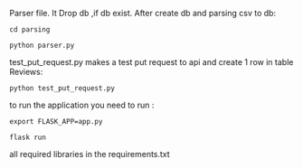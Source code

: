 Parser file. It Drop db ,if db exist. After create db and parsing csv to db:
    
    cd parsing
    
    python parser.py 

test_put_request.py makes a test put request to api and create 1 row in table Reviews:

    python test_put_request.py

    

to run the application you need to run :
    
    export FLASK_APP=app.py
    
    flask run


all required libraries in the requirements.txt
